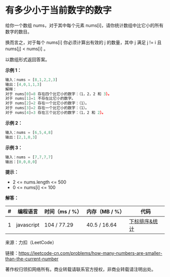 # 有多少小于当前数字的数字

给你一个数组 nums，对于其中每个元素 nums[i]，请你统计数组中比它小的所有数字的数目。

换而言之，对于每个 nums[i] 你必须计算出有效的 j 的数量，其中 j 满足 j != i 且 nums[j] < nums[i] 。

以数组形式返回答案。

**示例 1：**

``` javascript
输入：nums = [8,1,2,2,3]
输出：[4,0,1,1,3]
解释： 
对于 nums[0]=8 存在四个比它小的数字：（1，2，2 和 3）。 
对于 nums[1]=1 不存在比它小的数字。
对于 nums[2]=2 存在一个比它小的数字：（1）。 
对于 nums[3]=2 存在一个比它小的数字：（1）。 
对于 nums[4]=3 存在三个比它小的数字：（1，2 和 2）。
```

**示例 2：**

``` javascript
输入：nums = [6,5,4,8]
输出：[2,1,0,3]
```

**示例 3：**

``` javascript
输入：nums = [7,7,7,7]
输出：[0,0,0,0]
```

**提示：**

- 2 <= nums.length <= 500
- 0 <= nums[i] <= 100

**解答：**

**#**|**编程语言**|**时间（ms / %）**|**内存（MB / %）**|**代码**
--|--|--|--|--
1|javascript|104 / 77.29|40.5 / 16.64|[下标排序&统计](./javascript/ac_v1.js)

来源：力扣（LeetCode）

链接：https://leetcode-cn.com/problems/how-many-numbers-are-smaller-than-the-current-number

著作权归领扣网络所有。商业转载请联系官方授权，非商业转载请注明出处。
